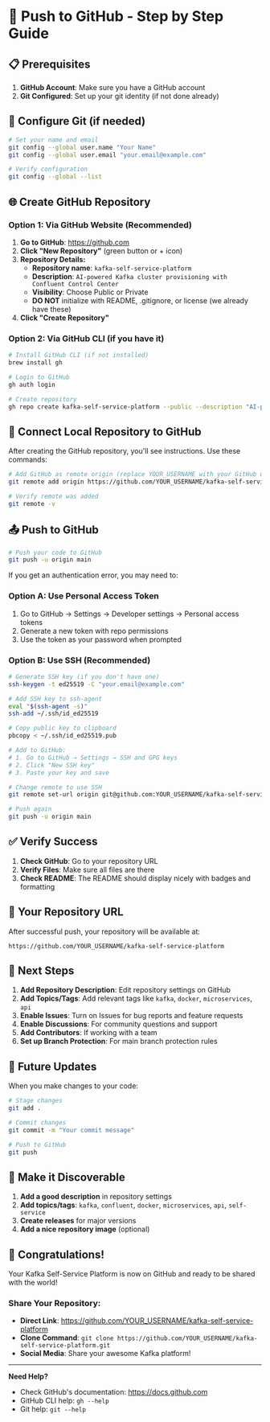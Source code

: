 # 🚀 Push to GitHub - Step by Step Guide

## 📋 Prerequisites

1. **GitHub Account**: Make sure you have a GitHub account
2. **Git Configured**: Set up your git identity (if not done already)

## 🔧 Configure Git (if needed)

```bash
# Set your name and email
git config --global user.name "Your Name"
git config --global user.email "your.email@example.com"

# Verify configuration
git config --global --list
```

## 🌐 Create GitHub Repository

### Option 1: Via GitHub Website (Recommended)

1. **Go to GitHub**: https://github.com
2. **Click "New Repository"** (green button or + icon)
3. **Repository Details:**
   - **Repository name**: `kafka-self-service-platform`
   - **Description**: `AI-powered Kafka cluster provisioning with Confluent Control Center`
   - **Visibility**: Choose Public or Private
   - **DO NOT** initialize with README, .gitignore, or license (we already have these)
4. **Click "Create Repository"**

### Option 2: Via GitHub CLI (if you have it)

```bash
# Install GitHub CLI (if not installed)
brew install gh

# Login to GitHub
gh auth login

# Create repository
gh repo create kafka-self-service-platform --public --description "AI-powered Kafka cluster provisioning with Confluent Control Center"
```

## 🔗 Connect Local Repository to GitHub

After creating the GitHub repository, you'll see instructions. Use these commands:

```bash
# Add GitHub as remote origin (replace YOUR_USERNAME with your GitHub username)
git remote add origin https://github.com/YOUR_USERNAME/kafka-self-service-platform.git

# Verify remote was added
git remote -v
```

## 📤 Push to GitHub

```bash
# Push your code to GitHub
git push -u origin main
```

If you get an authentication error, you may need to:

### Option A: Use Personal Access Token
1. Go to GitHub → Settings → Developer settings → Personal access tokens
2. Generate a new token with repo permissions
3. Use the token as your password when prompted

### Option B: Use SSH (Recommended)
```bash
# Generate SSH key (if you don't have one)
ssh-keygen -t ed25519 -C "your.email@example.com"

# Add SSH key to ssh-agent
eval "$(ssh-agent -s)"
ssh-add ~/.ssh/id_ed25519

# Copy public key to clipboard
pbcopy < ~/.ssh/id_ed25519.pub

# Add to GitHub:
# 1. Go to GitHub → Settings → SSH and GPG keys
# 2. Click "New SSH key"
# 3. Paste your key and save

# Change remote to use SSH
git remote set-url origin git@github.com:YOUR_USERNAME/kafka-self-service-platform.git

# Push again
git push -u origin main
```

## ✅ Verify Success

1. **Check GitHub**: Go to your repository URL
2. **Verify Files**: Make sure all files are there
3. **Check README**: The README should display nicely with badges and formatting

## 🎯 Your Repository URL

After successful push, your repository will be available at:
```
https://github.com/YOUR_USERNAME/kafka-self-service-platform
```

## 📝 Next Steps

1. **Add Repository Description**: Edit repository settings on GitHub
2. **Add Topics/Tags**: Add relevant tags like `kafka`, `docker`, `microservices`, `api`
3. **Enable Issues**: Turn on Issues for bug reports and feature requests
4. **Enable Discussions**: For community questions and support
5. **Add Contributors**: If working with a team
6. **Set up Branch Protection**: For main branch protection rules

## 🔄 Future Updates

When you make changes to your code:

```bash
# Stage changes
git add .

# Commit changes
git commit -m "Your commit message"

# Push to GitHub
git push
```

## 🌟 Make it Discoverable

1. **Add a good description** in repository settings
2. **Add topics/tags**: `kafka`, `confluent`, `docker`, `microservices`, `api`, `self-service`
3. **Create releases** for major versions
4. **Add a nice repository image** (optional)

## 🎉 Congratulations!

Your Kafka Self-Service Platform is now on GitHub and ready to be shared with the world!

### Share Your Repository:
- **Direct Link**: https://github.com/YOUR_USERNAME/kafka-self-service-platform
- **Clone Command**: `git clone https://github.com/YOUR_USERNAME/kafka-self-service-platform.git`
- **Social Media**: Share your awesome Kafka platform!

---

**Need Help?** 
- Check GitHub's documentation: https://docs.github.com
- GitHub CLI help: `gh --help`
- Git help: `git --help`